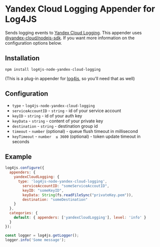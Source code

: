 # Yandex Cloud Logging Appender for Log4JS

Sends logging events to [Yandex Cloud Logging](https://cloud.yandex.ru/docs/logging/quickstart). This appender uses [@yandex-cloud/nodejs-sdk](https://www.npmjs.com/package/@yandex-cloud/nodejs-sdk). If you want more information on the configuration options below.

## Installation

`npm install log4js-node-yandex-cloud-logging`

(This is a plug-in appender for [log4js](https://log4js-node.github.io/log4js-node/), so you'll need that as well)


## Configuration

* `type` - `log4js-node-yandex-cloud-logging`
* `serviceAccountID` - `string` - id of your service account
* `keyID` - `string` - id of your auth key
* `keyData` - `string` - content of your private key
* `destination` - `string` - destination group id
* `timeout` - `number` (optional) - queue flush timeout in millisecond
* `keyTimeout` - `number  ≤ 3600` (optional) - token update timeout in seconds

## Example

```javascript
log4js.configure({
  appenders: {
    yandexCloudLogging: {
      type: 'log4js-node-yandex-cloud-logging',
        serviceAccountID: "someServiceAccoutID",
        keyID: "someKeyID",
        keyData: String(fs.readFileSync("privateKey.pem")),
        destination: "someDestination"
    }
  },
  categories: {
    default: { appenders: ['yandexCloudLogging'], level: 'info' }
  }
});

const logger = log4js.getLogger();
logger.info('Some message');
```
